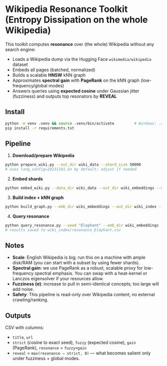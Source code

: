 
# Wikipedia Resonance Toolkit (Entropy Dissipation on the whole Wikipedia)

This toolkit computes **resonance** over (the whole) Wikipedia without any search engine:
- Loads a Wikipedia dump via the Hugging Face `wikimedia/wikipedia` dataset
- Embeds all pages (batched, normalized)
- Builds a scalable **HNSW** kNN graph
- Approximates **spectral gain** with **PageRank** on the kNN graph (low-frequency/global modes)
- Answers queries using **expected cosine** under Gaussian jitter (fuzziness) and outputs top resonators by **REVEAL**

## Install
```bash
python -m venv .venv && source .venv/bin/activate         # Windows: .venv\Scripts\activate
pip install -r requirements.txt
```

## Pipeline

1) **Download/prepare Wikipedia**
```bash
python prepare_wiki.py --out_dir wiki_data --shard_size 50000
# uses lang_config=20231101.en by default; adjust if needed
```

2) **Embed shards**
```bash
python embed_wiki.py --data_dir wiki_data --out_dir wiki_embeddings --model sentence-transformers/all-MiniLM-L6-v2
```

3) **Build index + kNN graph**
```bash
python build_graph.py --emb_dir wiki_embeddings --out_dir wiki_index --k 30
```

4) **Query resonance**
```bash
python query_resonance.py --seed "Elephant" --emb_dir wiki_embeddings --index_dir wiki_index --sigma 1.3 --samples 4096 --topk 50
# results saved to wiki_index/resonance_Elephant.csv
```

## Notes
- **Scale**: English Wikipedia is big; run this on a machine with ample disk/RAM (you can start with a subset by using fewer shards).
- **Spectral gain**: we use PageRank as a robust, scalable proxy for low-frequency spectral emphasis. You can swap with a heat-kernel or Lanczos eigensolver if your resources allow.
- **Fuzziness (σ)**: increase to pull in semi-identical concepts; too large will add noise.
- **Safety**: This pipeline is read-only over Wikipedia content; no external crawling/ranking.

## Outputs
CSV with columns:
- `title`, `url`
- `strict` (cosine to exact seed), `fuzzy` (expected cosine), `gain` (PageRank), `resonance` = `fuzzy×gain`
- `reveal` = `max(resonance − strict, 0)` — what becomes salient only under fuzziness + global modes.
